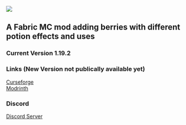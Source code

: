 ![](https://i.imgur.com/L7o8r50.png)<br>

## A Fabric MC mod adding berries with different potion effects and uses <br>

### Current Version 1.19.2 <br>

### Links (New Version not publically available yet)
[Curseforge](https://www.curseforge.com/minecraft/mc-mods/strange-berries) <br>
[Modrinth](https://modrinth.com/mod/strange%20berries)

### Discord 
[Discord Server](https://discord.gg/36JhXXXJF4)
